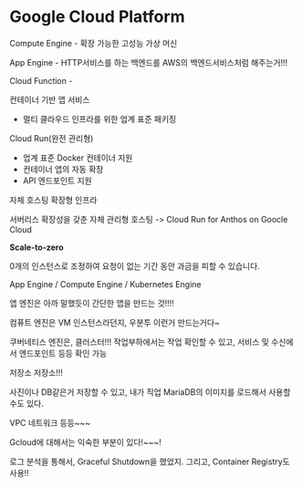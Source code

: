 # Google Cloud Platform

Compute Engine - 확장 가능한 고성능 가상 머신

App Engine - HTTP서비스를 하는 백엔드를 AWS의 백엔드서비스처럼 해주는거!!!

Cloud Function - 

컨테이너 기반 앱 서비스

- 멀티 클라우드 인프라를 위한 업계 표준 패키징

Cloud Run(완전 관리형)

- 업계 표준 Docker 컨테이너 지원
- 컨테이너 앱의 자동 확장
- API 엔드포인트 지원

자체 호스팅 확장형 인프라

서버리스 확장성을 갖춘 자체 관리형 호스팅 -> Cloud Run for Anthos on Goocle Cloud

**Scale-to-zero**

0개의 인스턴스로 조정하여 요청이 없는 기간 동안 과금을 피할 수 있습니다.

App Engine  / Compute Engine / Kubernetes Engine

앱 엔진은 아까 말했듯이 간단한 앱을 만드는 것!!!!

컴퓨트 엔진은 VM 인스턴스라던지, 우분투 이런거 만드는거다~

쿠버네티스 엔진은, 클러스터!!! 작업부하에서는 작업 확인할 수 있고, 서비스 및 수신에서 엔드포인트 등등 확인 가능

저장소 저장소!!!

사진이나 DB같은거 저장할 수 있고, 내가 직업 MariaDB의 이미지를 로드해서 사용할 수도 있다.

VPC 네트워크 등등~~~ 

Gcloud에 대해서는 익숙한 부분이 있다!~~~!

로그 분석을 통해서, Graceful Shutdown을 했었지. 그리고, Container Registry도 사용!!







